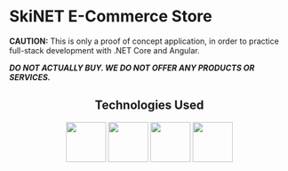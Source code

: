 # SkiNET E-Commerce Store

**CAUTION:** This is only a proof of concept application, in order to practice full-stack development with .NET Core and Angular. 

***DO NOT ACTUALLY BUY. WE DO NOT OFFER ANY PRODUCTS OR SERVICES.***


<div align="center">

  ## Technologies Used
  <img src="https://cdn.jsdelivr.net/gh/devicons/devicon/icons/csharp/csharp-original.svg" width="72"/>
  <img src="https://cdn.jsdelivr.net/gh/devicons/devicon/icons/dotnetcore/dotnetcore-original.svg" width="72"/>
  <img src="https://cdn.jsdelivr.net/gh/devicons/devicon/icons/angularjs/angularjs-original.svg" width="72"/>
  <img src="https://cdn.jsdelivr.net/gh/devicons/devicon/icons/typescript/typescript-original.svg" width="72"/>
</div>
